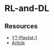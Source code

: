 # RL-and-DL

## Resources
+ [YT-Playlist-1](https://www.youtube.com/watch?v=SinprXg2hUA&list=PLkFD6_40KJIwhWJpGazJ9VSj9CFMkb79A&index=1&ab_channel=CALESG-EECS)
+ [Article](http://rail.eecs.berkeley.edu/deeprlcourse/?fbclid=IwAR0hjHxGsf38STQ2OBiR_OijRk0oOfpMQAVz7DkP5Ii2w574mtkysby68mI)
